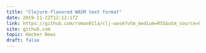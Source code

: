 ```yaml
---
title: "Clojure-flavored WASM text format"
date: 2019-11-22T12:12:17Z
link: https://github.com/roman01la/clj-wasm?utm_medium=RSS&utm_source=hune
site: github.com
topic: Hacker News
draft: false
---
```

